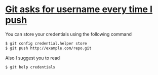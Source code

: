 # [Git asks for username every time I push](https://stackoverflow.com/questions/11403407/git-asks-for-username-every-time-i-push)

You can store your credentials using the following command
```sh
$ git config credential.helper store
$ git push http://example.com/repo.git
```

Also I suggest you to read
  
```sh
$ git help credentials
```
